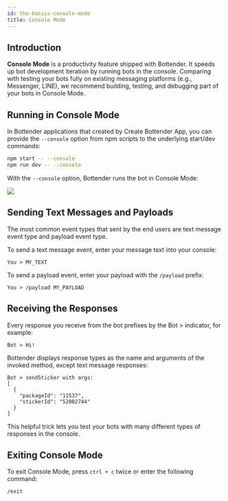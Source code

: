 ```yaml
---
id: the-basics-console-mode
title: Console Mode
---
```


## Introduction

**Console Mode** is a productivity feature shipped with Bottender. It speeds up bot development iteration by running bots in the console. Comparing with testing your bots fully on existing messaging platforms (e.g., Messenger, LINE), we recommend building, testing, and debugging part of your bots in Console Mode.

## Running in Console Mode

In Bottender applications that created by Create Bottender App, you can provide the `--console` option from npm scripts to the underlying start/dev commands:

```sh
npm start -- --console
npm run dev -- --console
```

With the `--console` option, Bottender runs the bot in Console Mode:

![](https://user-images.githubusercontent.com/3382565/67745487-57991c80-fa5f-11e9-8eb7-9e4144df9e73.png)

## Sending Text Messages and Payloads

The most common event types that sent by the end users are text message event type and payload event type.

To send a text message event, enter your message text into your console:

```
You > MY_TEXT
```

To send a payload event, enter your payload with the `/payload` prefix:

```
You > /payload MY_PAYLOAD
```

## Receiving the Responses

Every response you receive from the bot prefixes by the Bot > indicator, for example:

```
Bot > Hi!
```

Bottender displays response types as the name and arguments of the invoked method, except text message responses:

```
Bot > sendSticker with args:
[
  {
    "packageId": "11537",
    "stickerId": "52002744"
  }
]
```

This helpful trick lets you test your bots with many different types of responses in the console.

## Exiting Console Mode

To exit Console Mode, press `ctrl + c` twice or enter the following command:

```
/exit
```
